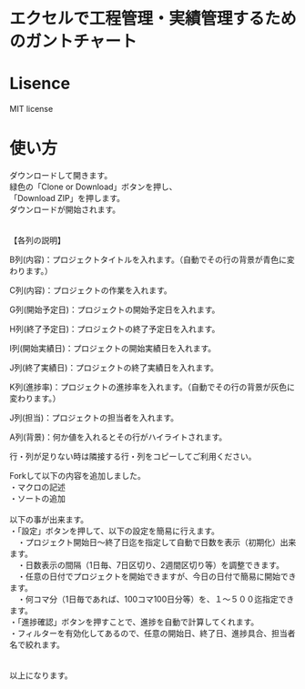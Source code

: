 # エクセルで工程管理・実績管理するためのガントチャート

# Lisence

 MIT license

# 使い方


ダウンロードして開きます。<br>
緑色の「Clone or Download」ボタンを押し、<br>
「Download ZIP」を押します。<br>
ダウンロードが開始されます。<br>
<br>
<br>
【各列の説明】

B列(内容)：プロジェクトタイトルを入れます。（自動でその行の背景が青色に変わります。）

C列(内容)：プロジェクトの作業を入れます。

G列(開始予定日)：プロジェクトの開始予定日を入れます。

H列(終了予定日)：プロジェクトの終了予定日を入れます。

I列(開始実績日)：プロジェクトの開始実績日を入れます。

J列(終了実績日)：プロジェクトの終了実績日を入れます。

K列(進捗率)：プロジェクトの進捗率を入れます。（自動でその行の背景が灰色に変わります。）

J列(担当)：プロジェクトの担当者を入れます。

A列(背景)：何か値を入れるとその行がハイライトされます。

行・列が足りない時は隣接する行・列をコピーしてご利用ください。


Forkして以下の内容を追加しました。<br>
・マクロの記述<br>
・ソートの追加<br>
<br>
以下の事が出来ます。<br>
・「設定」ボタンを押して、以下の設定を簡易に行えます。<br>
　・プロジェクト開始日～終了日迄を指定して自動で日数を表示（初期化）出来ます。<br>
　・日数表示の間隔（1日毎、7日区切り、2週間区切り等）を調整できます。<br>
　・任意の日付でプロジェクトを開始できますが、今日の日付で簡易に開始できます。<br>
　・何コマ分（1日毎であれば、100コマ100日分等）を、１～５００迄指定できます。<br>
・「進捗確認」ボタンを押すことで、進捗を自動で計算してくれます。<br>
・フィルターを有効化してあるので、任意の開始日、終了日、進捗具合、担当者名で絞れます。<br>
<br>
<br>
以上になります。<br>


